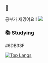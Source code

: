 ### :full_moon_with_face: 
공부가 재밌어요 ! 
<a href="https://github.com/kimrumm"><img src="https://hits.seeyoufarm.com/api/count/incr/badge.svg?url=https%3A%2F%2Fgithub.com%2Fseondal&count_bg=%23000000&title_bg=%23000000&icon=github.svg&icon_color=%23E7E7E7&title=GitHub&edge_flat=false)"/></a>

### 📚 Studying
#6DB33F

[![Top Langs](https://github-readme-stats.vercel.app/api/top-langs/?username=kimrumm&layout=compact)](https://github.com/kimrumm/github-readme-stats)

